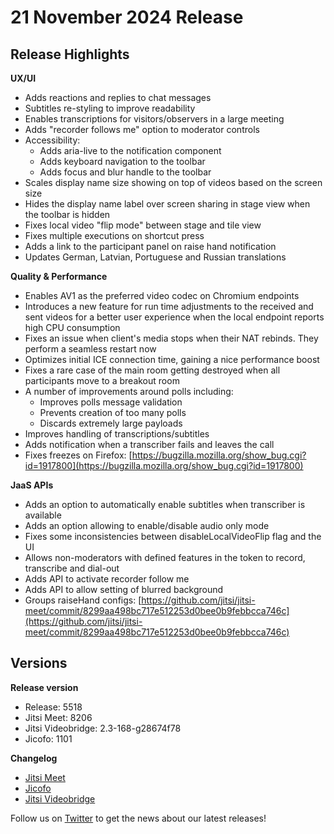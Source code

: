 # 21 November 2024 Release

## Release Highlights

**UX/UI**

* Adds reactions and replies to chat messages
* Subtitles re-styling to improve readability
* Enables transcriptions for visitors/observers in a large meeting
* Adds "recorder follows me" option to moderator controls
* Accessibility:
	+ Adds aria-live to the notification component
	+ Adds keyboard navigation to the toolbar
	+ Adds focus and blur handle to the toolbar
* Scales display name size showing on top of videos based on the screen size
* Hides the display name label over screen sharing in stage view when the toolbar is hidden
* Fixes local video "flip mode" between stage and tile view
* Fixes multiple executions on shortcut press
* Adds a link to the participant panel on raise hand notification
* Updates German, Latvian, Portuguese and Russian translations

**Quality & Performance**

* Enables AV1 as the preferred video codec on Chromium endpoints
* Introduces a new feature for run time adjustments to the received and sent videos for a better user experience when the local endpoint reports high CPU consumption
* Fixes an issue when client's media stops when their NAT rebinds. They perform a seamless restart now
* Optimizes initial ICE connection time, gaining a nice performance boost
* Fixes a rare case of the main room getting destroyed when all participants move to a breakout room
* A number of improvements around polls including:
	+ Improves polls message validation
	+ Prevents creation of too many polls
	+ Discards extremely large payloads
* Improves handling of transcriptions/subtitles
* Adds notification when a transcriber fails and leaves the call
* Fixes freezes on Firefox: [https://bugzilla.mozilla.org/show_bug.cgi?id=1917800](https://bugzilla.mozilla.org/show_bug.cgi?id=1917800)

**JaaS APIs**

* Adds an option to automatically enable subtitles when transcriber is available
* Adds an option allowing to enable/disable audio only mode
* Fixes some inconsistencies between disableLocalVideoFlip flag and the UI
* Allows non-moderators with defined features in the token to record, transcribe and dial-out
* Adds API to activate recorder follow me
* Adds API to allow setting of blurred background
* Groups raiseHand configs: [https://github.com/jitsi/jitsi-meet/commit/8299aa498bc717e512253d0bee0b9febbcca746c](https://github.com/jitsi/jitsi-meet/commit/8299aa498bc717e512253d0bee0b9febbcca746c)

## Versions

**Release version**

* Release: 5518
* Jitsi Meet: 8206
* Jitsi Videobridge: 2.3-168-g28674f78
* Jicofo: 1101

**Changelog**

* [Jitsi Meet](https://github.com/jitsi/jitsi-meet/compare/release-8100...release-8206)
* [Jicofo](https://github.com/jitsi/jicofo/compare/1090...1101)
* [Jitsi Videobridge](https://github.com/jitsi/jitsi-videobridge/compare/97a1f15b...28674f78)

Follow us on [Twitter](https://twitter.com/JaaSOfficial) to get the news about our latest releases!
